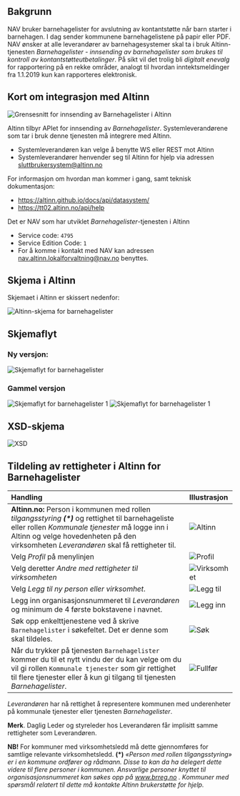 ## Bakgrunn

NAV bruker barnehagelister for avslutning av kontantstøtte når barn starter i barnehagen. I dag sender kommunene barnehagelistene på papir eller PDF. NAV ønsker at alle leverandører av barnehagesystemer skal ta i bruk Altinn-tjenesten _Barnehagelister - innsending av barnehagelister som brukes til kontroll av kontantstøtteutbetalinger_. På sikt vil det trolig bli _digitalt enevalg_ for rapportering på en rekke områder, analogt til hvordan inntektsmeldinger fra 1.1.2019 kun kan rapporteres elektronisk.

## Kort om integrasjon med Altinn
![Grensesnitt for innsending av Barnehagelister i Altinn](Barnehagelister-integrasjon-altinn.png)

Altinn tilbyr APIet for innsending av _Barnehagelister_. Systemleverandørene som tar i bruk denne tjenesten må integrere med Altinn. 
- Systemleverandøren kan velge å benytte WS eller REST mot Altinn
- Systemleverandører henvender seg til Altinn for hjelp via adressen sluttbrukersystem@altinn.no

For informasjon om hvordan man kommer i gang, samt teknisk dokumentasjon:
- https://altinn.github.io/docs/api/datasystem/
- https://tt02.altinn.no/api/help

Det er NAV som har utviklet _Barnehagelister_-tjenesten i Altinn
- Service code: `4795` 
- Service Edition Code: `1`
- For å komme i kontakt med NAV kan adressen nav.altinn.lokalforvaltning@nav.no benyttes.

## Skjema i Altinn
Skjemaet i Altinn er skissert nedenfor:

![Altinn-skjema for barnehagelister](Barnehageliste-skjema.png)

## Skjemaflyt
### Ny versjon:

![Skjemaflyt for barnehagelister](Barnehagelister-Skjemaflyt.png)

### Gammel versjon
![Skjemaflyt for barnehagelister 1](Barnehageliste-skjemaflyt-1.png)
![Skjemaflyt for barnehagelister 1](Barnehageliste-skjemaflyt-2.png)

## XSD-skjema
![XSD](Barnehagelister201702_V3.xsd)


## Tildeling av rettigheter i Altinn for Barnehagelister

| Handling                          | Illustrasjon |
|:----------------------------------|:-------------|
| **Altinn.no:** Person i kommunen med rollen _tilgangsstyring **(*)**_ og rettighet til barnehageliste eller rollen _Kommunale tjenester_ må logge inn i Altinn og velge hovedenheten på den virksomheten _Leverandøren_ skal få rettigheter til. | ![Altinn](Rettighet-Altinn.png) |
| Velg _Profil_ på menylinjen | ![Profil](Rettighet-profil.png) |
| Velg deretter _Andre med rettigheter til virksomheten_ | ![Virksomhet](Rettighet-virksomhet.png)
| Velg _Legg til ny person eller virksomhet_. | ![Legg til](Rettighet-legg-til.png) |
| Legg inn organisasjonsnummeret til _Leverandøren_ og minimum de 4 første bokstavene i navnet.| ![Legg inn](Rettighet-registrer.png) |
| Søk opp enkelttjenestene ved å skrive `Barnehagelister` i søkefeltet. Det er denne som skal tildeles. | ![Søk](Rettighet-tildel.png) |
| Når du trykker på tjenesten `Barnehagelister` kommer du til et nytt vindu der du kan velge om du vil gi rollen `Kommunale tjenester` som gir rettighet til flere tjenester eller å kun gi tilgang til tjenesten _Barnehagelister_. | ![Fullfør](Rettighet-fullfoer.png) |

_Leverandøren_ har nå rettighet å representere kommunen med underenheter på kommunale tjenester eller tjenesten _Barnehagelister_.

**Merk**. Daglig Leder og styreleder hos Leverandøren får implisitt samme rettigheter som Leverandøren.

**NB!** For kommuner med virksomhetsledd må dette gjennomføres for samtlige relevante virksomhetsledd.
**(*)** _«Person med rollen tilgangsstyring» er i en kommune ordfører og rådmann. Disse to kan da ha delegert dette videre til flere personer i kommunen. Ansvarlige personer knyttet til organisasjonsnummeret kan søkes opp på www.brreg.no . Kommuner med spørsmål relatert til dette må kontakte Altinn brukerstøtte for hjelp._

